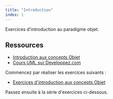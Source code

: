 ```yaml
---
title: "Introduction"
index: 1
---
```


Exercices d'introduction au paradigme objet.

## Ressources 

- [Introduction aux concepts Objet](https://devoldere.net/ressources/objet/1.Cours%20Concepts_objet.pdf)
- [Cours UML sur Developpez.com](https://laurent-audibert.developpez.com/Cours-UML/?page=diagramme-classes)

Commencez par réaliser les exercices suivants :

- [Exercices d'introduction aux concepts Objet](https://devoldere.net/ressources/objet/2.Exo%20Concepts_objet.pdf)

Passez ensuite à la série d'exercices ci-dessous.
